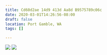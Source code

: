 ```yaml
---
title: Cd60d2ae 14d9 413d Aa8d B9575789c06c
date: 2020-03-01T14:26:56-08:00
draft: false
location: Port Gamble, WA
tags: []

---
```



![](https://d17enza3bfujl8.cloudfront.net/L1000109.jpg)
![](https://d17enza3bfujl8.cloudfront.net/L1000121.jpg)

